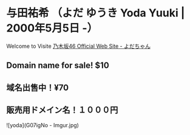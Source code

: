 # 与田祐希 （よだ ゆうき Yoda Yuuki | 2000年5月5日 -）
Welcome to Visite 
<a href="http://www.nogizaka46.com/member/detail/yodayuuki.php" target="_blank">乃木坂46 Official Web Site - よだちゃん</a>
## Domain name for sale! $10
## 域名出售中！¥70
## 販売用ドメイン名！１０００円
![yoda](G07igNo - Imgur.jpg)
